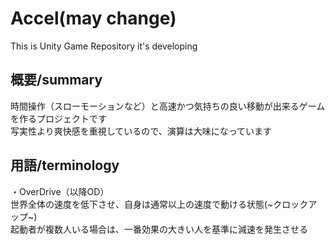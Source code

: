 # Accel(may change)
This is Unity Game Repository it's developing

## 概要/summary
時間操作（スローモーションなど）と高速かつ気持ちの良い移動が出来るゲームを作るプロジェクトです  
写実性より爽快感を重視しているので、演算は大味になっています

## 用語/terminology
・OverDrive（以降OD）  
世界全体の速度を低下させ、自身は通常以上の速度で動ける状態(~クロックアップ~)  
起動者が複数人いる場合は、一番効果の大きい人を基準に減速を発生させる
